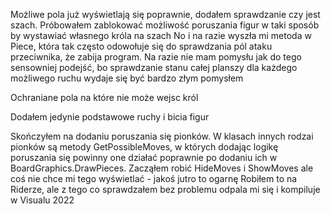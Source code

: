 Możliwe pola już wyświetlają się poprawnie, dodałem sprawdzanie czy jest szach.
Próbowałem zablokować możliwość poruszania figur w taki sposób by wystawiać własnego króla na szach
No i na razie wyszła mi metoda w Piece, która tak często odowołuje się do sprawdzania pól ataku przeciwnika, że zabija program.
Na razie nie mam pomysłu jak do tego sensowniej podejść, bo sprawdzanie stanu całej planszy dla każdego możliwego ruchu wydaje się być bardzo złym pomysłem

Ochraniane pola na które nie może wejsc król

Dodałem jedynie podstawowe ruchy i bicia figur

Skończyłem na dodaniu poruszania się pionków. W klasach innych rodzai pionków są metody GetPossibleMoves, w których dodając logikę poruszania się powinny one działać poprawnie po dodaniu ich w BoardGraphics.DrawPieces.
Zacząłem robić HideMoves i ShowMoves ale coś nie chce mi tego wyświetlać - jakoś jutro to ogarnę
Robiłem to na Riderze, ale z tego co sprawdzałem bez problemu odpala mi się i kompiluje w Visualu 2022
